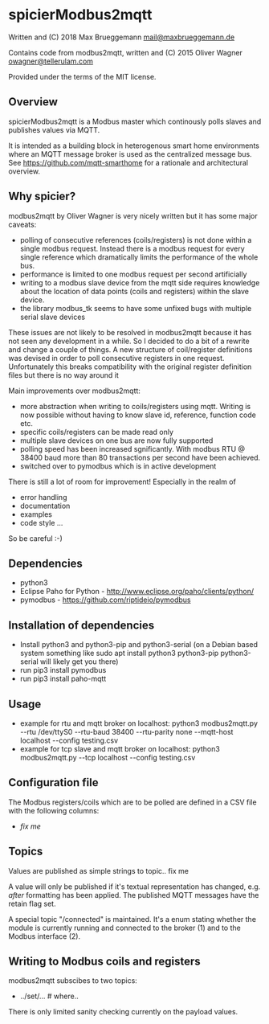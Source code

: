 spicierModbus2mqtt
==================


Written and (C) 2018 Max Brueggemann <mail@maxbrueggemann.de> 

Contains code from modbus2mqtt, written and (C) 2015 Oliver Wagner <owagner@tellerulam.com> 
  
Provided under the terms of the MIT license.


Overview
--------
spicierModbus2mqtt is a Modbus master which continously polls slaves and publishes
values via MQTT.

It is intended as a building block in heterogenous smart home environments where 
an MQTT message broker is used as the centralized message bus.
See https://github.com/mqtt-smarthome for a rationale and architectural overview.

Why spicier?
------------
modbus2mqtt by Oliver Wagner is very nicely written but it has some major caveats:
- polling of consecutive references (coils/registers) is not done within a single modbus
  request. Instead there is a modbus request for every single reference which dramatically
  limits the performance of the whole bus.
- performance is limited to one modbus request per second artificially
- writing to a modbus slave device from the mqtt side requires knowledge about the location
  of data points (coils and registers) within the slave device.
- the library modbus_tk seems to have some unfixed bugs with multiple serial slave devices

These issues are not likely to be resolved in modbus2mqtt because it has not seen any development in a while. So I decided to do a bit of a rewrite and change a couple of things. A new structure of coil/register definitions was devised in order to poll consecutive registers in one request. Unfortunately this breaks compatibility with the original register definition files but there is no way around it 

Main improvements over modbus2mqtt:
- more abstraction when writing to coils/registers using mqtt. Writing is now
  possible without having to know slave id, reference, function code etc.
- specific coils/registers can be made read only
- multiple slave devices on one bus are now fully supported
- polling speed has been increased sgnificantly. With modbus RTU @ 38400 baud
  more than 80 transactions per second have been achieved.
- switched over to pymodbus which is in active development

There is still a lot of room for improvement! Especially in the realm of
- error handling
- documentation
- examples
- code style
...

So be careful :-)

Dependencies
------------
* python3
* Eclipse Paho for Python - http://www.eclipse.org/paho/clients/python/
* pymodbus - https://github.com/riptideio/pymodbus

Installation of dependencies
----------------------------
* Install python3 and python3-pip and python3-serial (on a Debian based system something like sudo apt install python3 python3-pip python3-serial will likely get you there)
* run pip3 install pymodbus
* run pip3 install paho-mqtt

Usage
-----
* example for rtu and mqtt broker on localhost: python3 modbus2mqtt.py --rtu /dev/ttyS0 --rtu-baud 38400 --rtu-parity none --mqtt-host localhost  --config testing.csv
* example for tcp slave and mqtt broker on localhost: python3 modbus2mqtt.py --tcp localhost --config testing.csv

     
Configuration file
-------------------
The Modbus registers/coils which are to be polled are defined in a CSV file with
the following columns:

* *fix me*

Topics
------
Values are published as simple strings to topic.. fix me

A value will only be published if it's textual representation has changed,
e.g. _after_ formatting has been applied. The published MQTT messages have
the retain flag set.

A special topic "<prefix>/connected" is maintained. 
It's a enum stating whether the module is currently running and connected to 
the broker (1) and to the Modbus interface (2).

Writing to Modbus coils and registers
------------------------------------------------

modbus2mqtt subscibes to two topics:

- ../set/...  # where..

There is only limited sanity checking currently on the payload values.
